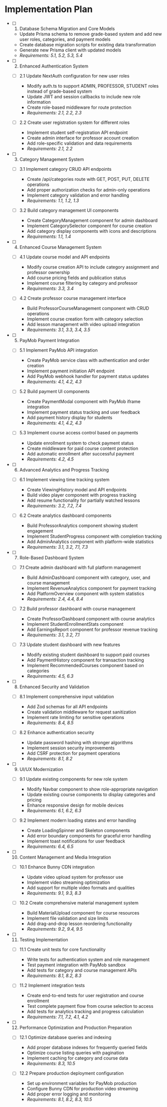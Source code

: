 # Implementation Plan

- [ ] 1. Database Schema Migration and Core Models
  - Update Prisma schema to remove grade-based system and add new user roles, categories, and payment models
  - Create database migration scripts for existing data transformation
  - Generate new Prisma client with updated models
  - _Requirements: 5.1, 5.2, 5.3, 5.4_

- [ ] 2. Enhanced Authentication System
  - [ ] 2.1 Update NextAuth configuration for new user roles
    - Modify auth.ts to support ADMIN, PROFESSOR, STUDENT roles instead of grade-based system
    - Update JWT and session callbacks to include new role information
    - Create role-based middleware for route protection
    - _Requirements: 2.1, 2.2, 2.3_

  - [ ] 2.2 Create user registration system for different roles
    - Implement student self-registration API endpoint
    - Create admin interface for professor account creation
    - Add role-specific validation and data requirements
    - _Requirements: 2.1, 2.2_

- [ ] 3. Category Management System
  - [ ] 3.1 Implement category CRUD API endpoints
    - Create /api/categories route with GET, POST, PUT, DELETE operations
    - Add proper authorization checks for admin-only operations
    - Implement category validation and error handling
    - _Requirements: 1.1, 1.2, 1.3_

  - [ ] 3.2 Build category management UI components
    - Create CategoryManagement component for admin dashboard
    - Implement CategorySelector component for course creation
    - Add category display components with icons and descriptions
    - _Requirements: 1.1, 1.4_

- [ ] 4. Enhanced Course Management System
  - [ ] 4.1 Update course model and API endpoints
    - Modify course creation API to include category assignment and professor ownership
    - Add course pricing fields and publication status
    - Implement course filtering by category and professor
    - _Requirements: 3.3, 3.4_

  - [ ] 4.2 Create professor course management interface
    - Build ProfessorCourseManagement component with CRUD operations
    - Implement course creation form with category selection
    - Add lesson management with video upload integration
    - _Requirements: 3.1, 3.3, 3.4, 3.5_

- [ ] 5. PayMob Payment Integration
  - [ ] 5.1 Implement PayMob API integration
    - Create PayMob service class with authentication and order creation
    - Implement payment initiation API endpoint
    - Add PayMob webhook handler for payment status updates
    - _Requirements: 4.1, 4.2, 4.3_

  - [ ] 5.2 Build payment UI components
    - Create PaymentModal component with PayMob iframe integration
    - Implement payment status tracking and user feedback
    - Add payment history display for students
    - _Requirements: 4.1, 4.2, 4.3_

  - [ ] 5.3 Implement course access control based on payments
    - Update enrollment system to check payment status
    - Create middleware for paid course content protection
    - Add automatic enrollment after successful payment
    - _Requirements: 4.2, 4.5_

- [ ] 6. Advanced Analytics and Progress Tracking
  - [ ] 6.1 Implement viewing time tracking system
    - Create ViewingHistory model and API endpoints
    - Build video player component with progress tracking
    - Add resume functionality for partially watched lessons
    - _Requirements: 3.2, 7.2, 7.4_

  - [ ] 6.2 Create analytics dashboard components
    - Build ProfessorAnalytics component showing student engagement
    - Implement StudentProgress component with completion tracking
    - Add AdminAnalytics component with platform-wide statistics
    - _Requirements: 3.1, 3.2, 7.1, 7.3_

- [ ] 7. Role-Based Dashboard System
  - [ ] 7.1 Create admin dashboard with full platform management
    - Build AdminDashboard component with category, user, and course management
    - Implement RevenueAnalytics component for payment tracking
    - Add PlatformOverview component with system statistics
    - _Requirements: 2.4, 4.4, 8.4_

  - [ ] 7.2 Build professor dashboard with course management
    - Create ProfessorDashboard component with course analytics
    - Implement StudentEnrollmentStats component
    - Add EarningsReport component for professor revenue tracking
    - _Requirements: 3.1, 3.2, 7.1_

  - [ ] 7.3 Update student dashboard with new features
    - Modify existing student dashboard to support paid courses
    - Add PaymentHistory component for transaction tracking
    - Implement RecommendedCourses component based on categories
    - _Requirements: 4.5, 6.3_

- [ ] 8. Enhanced Security and Validation
  - [ ] 8.1 Implement comprehensive input validation
    - Add Zod schemas for all API endpoints
    - Create validation middleware for request sanitization
    - Implement rate limiting for sensitive operations
    - _Requirements: 8.4, 8.5_

  - [ ] 8.2 Enhance authentication security
    - Update password hashing with stronger algorithms
    - Implement session security improvements
    - Add CSRF protection for payment operations
    - _Requirements: 8.1, 8.2_

- [ ] 9. UI/UX Modernization
  - [ ] 9.1 Update existing components for new role system
    - Modify Navbar component to show role-appropriate navigation
    - Update existing course components to display categories and pricing
    - Enhance responsive design for mobile devices
    - _Requirements: 6.1, 6.2, 6.3_

  - [ ] 9.2 Implement modern loading states and error handling
    - Create LoadingSpinner and Skeleton components
    - Add error boundary components for graceful error handling
    - Implement toast notifications for user feedback
    - _Requirements: 6.4, 6.5_

- [ ] 10. Content Management and Media Integration
  - [ ] 10.1 Enhance Bunny CDN integration
    - Update video upload system for professor use
    - Implement video streaming optimization
    - Add support for multiple video formats and qualities
    - _Requirements: 9.1, 9.3, 8.3_

  - [ ] 10.2 Create comprehensive material management system
    - Build MaterialUpload component for course resources
    - Implement file validation and size limits
    - Add drag-and-drop lesson reordering functionality
    - _Requirements: 9.2, 9.4, 9.5_

- [ ] 11. Testing Implementation
  - [ ] 11.1 Create unit tests for core functionality
    - Write tests for authentication system and role management
    - Test payment integration with PayMob sandbox
    - Add tests for category and course management APIs
    - _Requirements: 8.1, 8.2, 8.3_

  - [ ] 11.2 Implement integration tests
    - Create end-to-end tests for user registration and course enrollment
    - Test complete payment flow from course selection to access
    - Add tests for analytics tracking and progress calculation
    - _Requirements: 7.1, 7.2, 4.1, 4.2_

- [ ] 12. Performance Optimization and Production Preparation
  - [ ] 12.1 Optimize database queries and indexing
    - Add proper database indexes for frequently queried fields
    - Optimize course listing queries with pagination
    - Implement caching for category and course data
    - _Requirements: 8.3, 10.5_

  - [ ] 12.2 Prepare production deployment configuration
    - Set up environment variables for PayMob production
    - Configure Bunny CDN for production video streaming
    - Add proper error logging and monitoring
    - _Requirements: 8.1, 8.2, 8.3, 10.5_